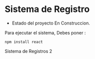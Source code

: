 
<h1> Sistema de Registro </h1>

- Estado del proyecto En Construccion.

Para ejecutar el sistema, Debes poner :

```npm install react```

Sistema de Registros 2
